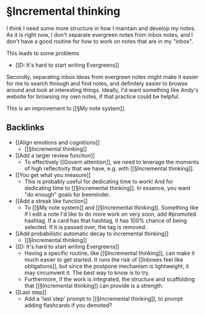 # §Incremental thinking
I think I need some more structure in how I maintain and develop my notes. As it is right now, I don't separate evergreen notes from inbox notes, and I don't have a good routine for how to work on notes that are in my "inbox". 

This leads to some problems
* [[D: It's hard to start writing Evergreens]]

Secondly, separating inbox ideas from evergreen notes might make it easier for me to search through and find notes, and definitely easier to browse around and look at interesting things. Ideally, I'd want something like Andy's website for browsing my own notes, if that practice could be helpful.

This is an improvement to [[§My note system]].

## Backlinks
* [[Align emotions and cognitions]]
	* [[§Incremental thinking]]
* [[Add a larger review function]]
	* To effectively [[Govern attention]], we need to leverage the moments of high reflectivity that we have, e.g. with [[§Incremental thinking]]. 
* [[You get what you measure]]
	* This is probably useful for dedicating time to work! And for dedicating time to [[§Incremental thinking]]. In essence, you want "do enough" goals for beeminder.
* [[Add a streak like function]]
	* To [[§My note system]] and [[§Incremental thinking]]. Something like if I edit a note I'd like to do more work on very soon, add #promoted hashtag. If a card has that hashtag, it has 100% chance of being selected. If it is passed over, the tag is removed.
* [[Add probabilistic automatic decay to incremental thinking]]
	* [[§Incremental thinking]]
* [[D: It's hard to start writing Evergreens]]
	* Having a specific routine, like [[§Incremental thinking]], can make it much easier to get started. It runs the risk of [[Inboxes feel like obligations]], but since the postpone mechanism is lightweight, it may circumvent it. The best way to know is to try. 
	* Furthermore, if the work is integrated, the structure and scaffolding that [[§Incremental thinking]] can provide is  a strength. 
* [[Last step]]
	* Add a 'last step' prompt to [[§Incremental thinking]], to prompt adding flashcards if you demoted?

<!-- {BearID:63A36CB4-73A5-4A5C-9E47-E04CCD9371CE-17900-000022372CD8EB2B} -->
